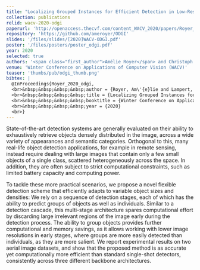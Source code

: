 ```yaml
---
title: "Localizing Grouped Instances for Efficient Detection in Low-Resource Scenarios"
collection: publications
relid: wacv-2020-odgi
paperurl: 'http://openaccess.thecvf.com/content_WACV_2020/papers/Royer_Localizing_Grouped_Instances_for_Efficient_Detection_in_Low-Resource_Scenarios_WACV_2020_paper.pdf'
repository: 'https://github.com/ameroyer/ODGI'
slides: '/files/slides/[2020]WACV-ODGI.pdf'
poster: '/files/posters/poster_odgi.pdf'
year: 2020
selected: true
authors: '<span class="first_author">Amélie Royer</span> and Christoph Lampert'
venue: 'Winter Conference on Applications of Computer Vision (WACV)'
teaser: 'thumbs/pub/odgi_thumb.png'
bibtex: |
  @InProceedings{Royer_2020_odgi,
  <br>&nbsp;&nbsp;&nbsp;&nbsp;author = {Royer, Am\'{e}lie and Lampert, Christoph H.},
  <br>&nbsp;&nbsp;&nbsp;&nbsp;title = {Localizing Grouped Instances for Efficient Detection in Low-Resource Scenarios},
  <br>&nbsp;&nbsp;&nbsp;&nbsp;booktitle = {Winter Conference on Applications of Computer Vision (WACV)},
  <br>&nbsp;&nbsp;&nbsp;&nbsp;year = {2020}
  <br>}
---
```


State-of-the-art detection systems are generally evaluated on their ability to exhaustively retrieve objects densely distributed in the image, across a wide variety of appearances and semantic categories. Orthogonal to this, many real-life object detection applications, for example in remote sensing, instead require dealing with large images that contain only a few small objects of a single class, scattered heterogeneously across the space. In addition, they are often subject to strict computational constraints, such as limited battery capacity and computing power.

To tackle these more practical scenarios, we propose a novel flexible detection scheme that efficiently adapts to variable object sizes and densities: We rely on a sequence of detection stages, each of which has the ability to predict groups of objects as well as individuals. Similar to a detection cascade, this multi-stage architecture spares computational effort by discarding large irrelevant regions of the image early during the detection process. The ability to group objects provides further computational and memory savings, as it allows working with lower image resolutions in early stages, where groups are more easily detected than individuals, as they are more salient. We report experimental results on two aerial image datasets, and show that the proposed method is as accurate yet computationally more efficient than standard single-shot detectors, consistently across three different backbone architectures.
